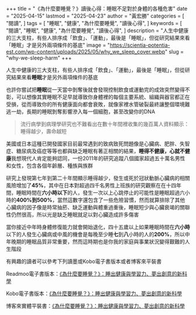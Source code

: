 +++
title = "《為什麼要睡覺？》讀後心得：睡眠不足對於身體的各種危害"
date = "2025-04-15"
lastmod = "2025-04-23"
author = "黃宏勝"
categories = [
  "閱讀",
]
tags = [
  "睡眠",
  "健康",
  "為什麼要睡覺",
  "讀後心得",
]
keywords = [
  "閱讀",
  "睡眠",
  "健康",
  "為什麼要睡覺",
  "讀後心得",
]
description = "人生中健康的三大支柱，有些人排序成「飲食」、「運動」，最後是「睡眠」，但從研究結果來看「睡眠」才是另外兩項條件的基底"
image = "https://scientia-potentia-est.com/wp-content/uploads/2025/05/why_we_sleep_cover.webp"
slug = "why-we-sleep-harm"
+++
 
人生中健康的三大支柱，有些人排序成「飲食」、「運動」，最後是「睡眠」，但從研究結果來看**睡眠**才是另外兩項條件的基底
 
也許你嘗試把**睡眠**從一天當中剝奪後就會發現控制飲食或運動完的成效突然變得不彰，可以想像其實睡眠不足早就導致你身體裡的每個主要系統、組織與器官都正在受損，從而導致你的所有健康面向都會衰敗，就像家裡水管破裂最終讓整個環境難逃一劫，長期的睡眠剝奪影響滲入每一個細胞，甚至改變你的DNA

> 流行病學到病理學研究也不難看出在數十年間裡收集的幾百萬人資料顯示：睡得越少，壽命越短

美國或日本這種已開發國家目前最常遇到的致病致死問題像是心臟病、肥胖、失智症、糖尿病及癌症等等也都與缺乏睡眠有著正相關的結果，**睡得不健康，心就不健康**我想現代人肯定能夠認同，一份2011年的研究追蹤八個國家超過五十萬名男性和女性，包含各個年齡層、種族與族群

研究上發現第七年到第二十年間顯示睡得越少，發生或死於冠狀動脈心臟病的相關風險增加了**45%**，其中在日本對超過四千名男性上班族的研究觀察在在十四年間，睡眠時間在**六小時以下**的人，發生一次以上心跳停止的可能性是睡眠超過六小時的**400%**到**500%**，當然這數字還包含了一些危險習慣，然而就算排除了其他心臟病的因子像是時常抽菸、缺乏運動與體重過重後，睡眠短少與心臟衰竭的關聯性仍然很高，所以光是缺乏睡眠就足以對心臟造成許多傷害

當你接近中年時身體修復能力就會開始退化，四十五歲以上如果睡眠時間在**六小時**以下的人發生心臟病或中風的機會是每晚至少睡**七**到**八**小時的人的**200%**，所以中年晚期的睡眠品質非常重要，然而這時期也是你我的家庭與事業狀況變得艱難的人生階段

有興趣的讀者可以參考下列讀墨或Kobo電子書版本或者博客來平裝書

Readmoo電子書版本：[《為什麼要睡覺？》：睡出健康與學習力、夢出創意的新科學](https://moo.im/a/1ijmnu)

Kobo電子書版本：[《為什麼要睡覺？》：睡出健康與學習力、夢出創意的新科學](https://r10.to/hkIrxm)

博客來實體平裝書：[《為什麼要睡覺？》：睡出健康與學習力、夢出創意的新科學](https://www.books.com.tw/exep/assp.php/scientia/products/0010959050?utm_source=scientia&utm_medium=ap-books&utm_content=recommend&utm_campaign=ap-202504)
